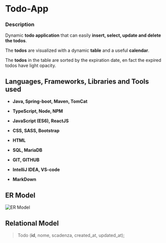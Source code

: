 # Todo-App

  

### Description

  

Dynamic **todo application** that can easily **insert, select, update and delete the todos**.

The **todos** are visualized with a dynamic **table** and a useful **calendar**.

The **todos** in the table are sorted by the expiration date, en fact the expired todos have light opacity.

  

## Languages, Frameworks, Libraries and Tools used

  

-  **Java, Spring-boot, Maven, TomCat**

-  **TypeScript, Node, NPM**

-  **JavaScript (ES6), ReactJS**

-  **CSS, SASS, Bootstrap**

-  **HTML**

-  **SQL, MariaDB**

-  **GIT, GITHUB**

-  **IntelliJ IDEA, VS-code**

-  **MarkDown**

  

## ER Model

  

![ ER Model](http://matteolambertucci.altervista.org/img/todo_app_ER.jpg  "Title")

  
  

## Relational Model

> Todo (**id**, nome, scadenza, created_at, updated_at);

  

